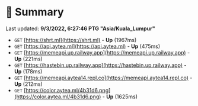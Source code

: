 # 📖 Summary
Last updated: **9/3/2022, 6:27:46 PTG "Asia/Kuala_Lumpur"**

- `GET` [https://shrt.ml](https://shrt.ml) - **Up** (1967ms)
- `GET` [https://api.aytea.ml](https://api.aytea.ml) - **Up** (475ms)
- `GET` [https://memeapi.up.railway.app](https://memeapi.up.railway.app) - **Up** (221ms)
- `GET` [https://hastebin.up.railway.app](https://hastebin.up.railway.app) - **Up** (178ms)
- `GET` [https://memeapi.aytea14.repl.co](https://memeapi.aytea14.repl.co) - **Up** (212ms)
- `GET` [https://color.aytea.ml/4b31d6.png](https://color.aytea.ml/4b31d6.png) - **Up** (1625ms)
